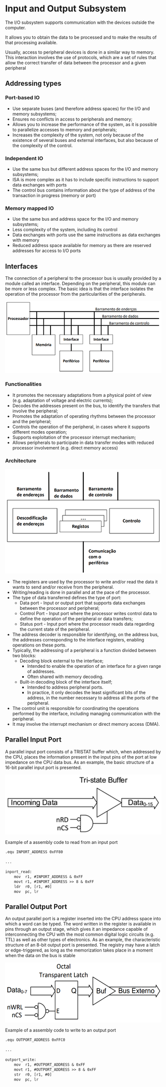 # Input and Output Subsystem

The I/O subsystem supports communication with the devices outside the computer.

It allows you to obtain the data to be processed and to make the results of that processing available.

Usually, access to peripheral devices is done in a similar way to memory. This interaction involves the use of protocols, which are a set of rules that allow the correct transfer of data between the processor and a given peripheral



## Addressing types

### Port-based IO

- Use separate buses (and therefore address spaces) for the I/O and memory subsystems;
- Ensures no conflicts in access to peripherals and memory;
- Allows you to increase the performance of the system, as it is possible to parallelize accesses to memory and peripherals;
- Increases the complexity of the system, not only because of the existence of several buses and external interfaces, but also because of the complexity of the control.

### Independent IO

- Use the same bus but different address spaces for the I/O and memory subsystems;
- ISA is more complex as it has to include specific instructions to support data exchanges with ports
- The control bus contains information about the type of address of the transaction in progress (memory or port)

### Memory mapped IO

- Use the same bus and address space for the I/O and memory subsystems;
- Less complexity of the system, including its control
- Data exchanges with ports use the same instructions as data exchanges with memory
- Reduced address space available for memory as there are reserved addresses for access to I/O ports

## Interfaces

The connection of a peripheral to the processor bus is usually provided by a module called an interface. Depending on the peripheral, this module can be more or less complex. The basic idea is that the interface isolates the operation of the processor from the particularities of the peripherals.

![image-20240423203816651](../images/image-20240423203816651.png)

### Functionalities

- It promotes the necessary adaptations from a physical point of view (e.g. adaptation of voltage and electric currents);
- Decodes the addresses present on the bus, to identify the transfers that involve the peripheral;
- Promotes the adaptation of operating rhythms between the processor and the peripheral;
- Controls the operation of the peripheral, in cases where it supports different modes 
  operation;
- Supports exploitation of the processor interrupt mechanism;
- Allows peripherals to participate in data transfer modes with reduced processor involvement (e.g. direct memory access)

### Architecture

![image-20240423204153711](../images/image-20240423204153711.png)

- The registers are used by the processor to write and/or read the data it wants to send and/or 
  receive from the peripheral.
- Writing/reading is done in parallel and at the pace of the processor.
- The type of data transferred defines the type of port:
  - Data port - Input or output port that supports data exchanges between the processor and peripheral;
  - Control Port - Input port where the processor writes control data to define the operation of the peripheral or data transfers;
  - Status port - Input port where the processor reads data regarding the current state of the peripheral.
- The address decoder is responsible for identifying, on the address bus, the addresses corresponding to the interface registers, enabling operations on these ports.
- Typically, the addressing of a peripheral is a function divided between two blocks:
  - Decoding block external to the interface;
    - Intended to enable the operation of an interface for a given range of addresses.
    - Often shared with memory decoding.
  - Built-in decoding block of the interface itself;
    - Intended to address peripheral ports.
    - In practice, it only decodes the least significant bits of the address, in the number necessary to address all the ports of the peripheral.
- The control unit is responsible for coordinating the operations performed by the interface, including managing communication with the peripheral.
- It may involve the interrupt mechanism or direct memory access (DMA).

## Parallel Input Port

A parallel input port consists of a TRISTAT buffer which, when addressed by the CPU, places the information present in the input pins of the port at low impedance on the CPU data bus. As an example, the basic structure of a 16-bit parallel input port is presented.

![image-20240423205220158](../images/image-20240423205220158.png)

Example of a assembly code to read from an input port

```assembly
.equ INPORT_ADDRESS 0xFF80

...

inport_read:
	mov  r1, #INPORT_ADDRESS & 0xFF
	movt r1, #INPORT_ADDRESS >> 8 & 0xFF
	ldr  r0, [r1, #0]
	mov  pc, lr
```



## Parallel Output Port

An output parallel port is a register inserted into the CPU address space into which a word can be typed. 
The word written in the register is available in pins through an output stage, which gives it an impedance capable of interconnecting the CPU with the most common digital logic circuits (e.g. TTL) as well as other types of electronics. As an example, the characteristic structure of an 8-bit output port is presented. The registry may have a latch or edge-triggered, as long as the memorization takes place in a moment when the data on the bus is stable

![image-20240423212029894](../images/image-20240423212029894.png)

Example of a assembly code to write to an output port

```assembly
.equ OUTPORT_ADDRESS 0xFFC0

...

outport_write:
	mov  r1, #OUTPORT_ADDRESS & 0xFF
	movt r1, #OUTPORT_ADDRESS >> 8 & 0xFF
	str  r0, [r1, #0]
	mov  pc, lr
```

